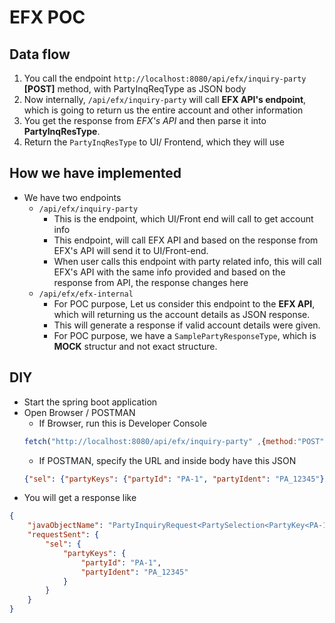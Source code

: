 # EFX POC
## Data flow
1. You call the endpoint `http://localhost:8080/api/efx/inquiry-party` **[POST]** method, with PartyInqReqType as JSON body
2. Now internally, `/api/efx/inquiry-party` will call **EFX API's endpoint**, which is going to return us the entire account and other information
3. You get the response from _EFX's API_ and then parse it into **PartyInqResType**.
4. Return the `PartyInqResType` to UI/ Frontend, which they will use

## How we have implemented
* We have two endpoints
  * `/api/efx/inquiry-party`
    * This is the endpoint, which UI/Front end will call to get account info
    * This endpoint, will call EFX API and based on the response from EFX's API will send it to UI/Front-end.
    * When user calls this endpoint with party related info, this will call EFX's API with the same info provided and based on the response from API, the response changes here
  * `/api/efx/efx-internal` 
    * For POC purpose, Let us consider this endpoint to the **EFX API**, which will returning us the account details as JSON response.
    * This will generate a response if valid account details were given.
    * For POC purpose, we have a `SamplePartyResponseType`, which is **MOCK** structur and not exact structure.

## DIY
* Start the spring boot application
* Open Browser / POSTMAN
  * If Browser, run this is Developer Console
  ```js
  fetch("http://localhost:8080/api/efx/inquiry-party" ,{method:"POST", body : JSON.stringify({sel: {partyKeys: {partyId: "PA-1", partyIdent: "PA_12345"}}}), headers: {"Content-Type" :"application/json"}})
  ```
  * If POSTMAN, specify the URL and inside body have this JSON
  ```json
  {"sel": {"partyKeys": {"partyId": "PA-1", "partyIdent": "PA_12345"}}}
  ```
* You will get a response like
```json
{
    "javaObjectName": "PartyInquiryRequest<PartySelection<PartyKey<PA-1,PA_12345>>>",
    "requestSent": {
        "sel": {
            "partyKeys": {
                "partyId": "PA-1",
                "partyIdent": "PA_12345"
            }
        }
    }
}
```